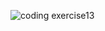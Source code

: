 ![coding exercise13](https://github.com/user-attachments/assets/74f04fee-7a12-4687-aa0d-e50785b12c1c)

